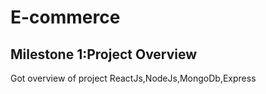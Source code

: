 # E-commerce
## Milestone 1:Project Overview
  Got overview of project
  ReactJs,NodeJs,MongoDb,Express
